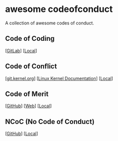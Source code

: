 # awesome codeofconduct

A collection of awesome codes of conduct.

## Code of Coding

[[GitLab](https://gitlab.com/CartesianDuelist/CodeOfCoding)] [[Local](https://github.com/nathanchere/awesome_codeofconduct/blob/master/code_of_coding/CODE_OF_CODING.md)]

## Code of Conflict

[[git.kernel.org](https://git.kernel.org/pub/scm/linux/kernel/git/torvalds/linux.git/plain/Documentation/CodeOfConflict?id=ddbd2b7ad99a418c60397901a0f3c997d030c65e)] [[Linux Kernel Documentation](https://www.kernel.org/doc/html/v4.17/process/code-of-conflict.html)] [[Local](https://github.com/nathanchere/awesome_codeofconduct/blob/master/code_of_conflict/CodeOfConflict)]

## Code of Merit
[[GitHub](https://github.com/rosarior/Code-of-Merit)] [[Web](http://code-of-merit.org/)] [[Local](https://github.com/nathanchere/awesome_codeofconduct/blob/master/code_of_merit/CODE_OF_MERIT.md)]

## NCoC (No Code of Conduct)

[[GitHub](https://github.com/domgetter/NCoC)] [[Local](https://github.com/nathanchere/awesome_codeofconduct/blob/master/ncoc/CODE_OF_CONDUCT.md)]
